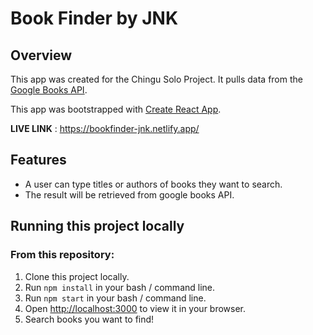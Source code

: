 # Book Finder by JNK

## Overview

This app was created for the Chingu Solo Project. It pulls data from the [Google Books API](https://developers.google.com/books).

This app was bootstrapped with [Create React App](https://github.com/facebook/create-react-app).

**LIVE LINK** : https://bookfinder-jnk.netlify.app/

## Features

- A user can type titles or authors of books they want to search.
- The result will be retrieved from google books API.

## Running this project locally

### From this repository:

1. Clone this project locally.
2. Run `npm install` in your bash / command line.
3. Run `npm start` in your bash / command line.
4. Open [http://localhost:3000](http://localhost:3000) to view it in your browser.
5. Search books you want to find!
